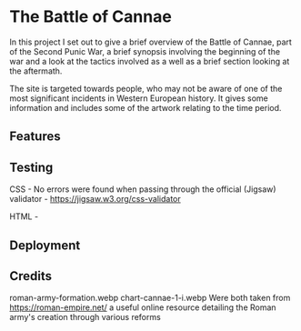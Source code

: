 # The Battle of Cannae
In this project I set out to give a brief overview of the Battle of Cannae, part of the Second Punic War, a brief synopsis involving the beginning of the war and a look at the tactics involved as a well as a brief section looking at the aftermath. 

The site is targeted towards people, who may not be aware of one of the most significant incidents in Western European history. It gives some information and includes some of the artwork relating to the time period. 

## Features



## Testing
CSS - No errors were found when passing through the official (Jigsaw) validator - https://jigsaw.w3.org/css-validator 

HTML - 


## Deployment

## Credits
roman-army-formation.webp
chart-cannae-1-i.webp
Were both taken from https://roman-empire.net/ a useful online resource detailing the Roman army's creation through various reforms